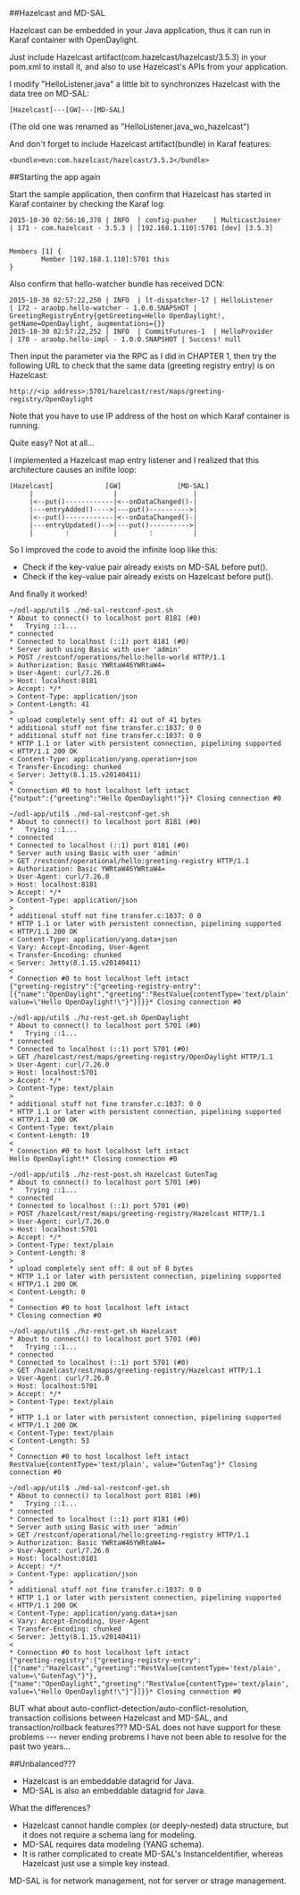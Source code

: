 ##Hazelcast and MD-SAL

Hazelcast can be embedded in your Java application, thus it can run in Karaf container with OpenDaylight.

Just include Hazelcast artifact(com.hazelcast/hazelcast/3.5.3) in your pom.xml to install it, and also to use Hazelcast's APIs from your application.

I modify "HelloListener.java" a little bit to synchronizes Hazelcast with the data tree on MD-SAL:
```
[Hazelcast]---[GW]---[MD-SAL]
```

(The old one was renamed as "HelloListener.java_wo_hazelcast")

And don't forget to include Hazelcast artifact(bundle) in Karaf features:
```
<bundle>mvn:com.hazelcast/hazelcast/3.5.3</bundle>
```

##Starting the app again

Start the sample application, then confirm that Hazelcast has started in Karaf container by checking the Karaf log:
```
2015-10-30 02:56:16,378 | INFO  | config-pusher    | MulticastJoiner                  | 171 - com.hazelcast - 3.5.3 | [192.168.1.110]:5701 [dev] [3.5.3]


Members [1] {
        Member [192.168.1.110]:5701 this
}
```

Also confirm that hello-watcher bundle has received DCN:
```
2015-10-30 02:57:22,250 | INFO  | lt-dispatcher-17 | HelloListener                    | 172 - araobp.hello-watcher - 1.0.0.SNAPSHOT | GreetingRegistryEntry{getGreeting=Hello OpenDaylight!, getName=OpenDaylight, augmentations={}}
2015-10-30 02:57:22,252 | INFO  | CommitFutures-1  | HelloProvider                    | 170 - araobp.hello-impl - 1.0.0.SNAPSHOT | Success! null
```

Then input the parameter via the RPC as I did in CHAPTER 1, then try the following URL to check that the same data (greeting registry entry) is on Hazelcast:
```
http://<ip address>:5701/hazelcast/rest/maps/greeting-registry/OpenDaylight
```

Note that you have to use IP address of the host on which Karaf container is running.

Quite easy? Not at all...

I implemented a Hazelcast map entry listener and I realized that this architecture causes an inifite loop:
```
[Hazelcast]             [GW]              [MD-SAL]
     |                    |                   |
     |<--put()------------|<--onDataChanged()-|
     |---entryAdded()---->|---put()---------->|
     |<--put()------------|<--onDataChanged()-|
     |---entryUpdated()-->|---put()---------->|
     |        :           |        :          |
```

 So I improved the code to avoid the infinite loop like this:
 - Check if the key-value pair already exists on MD-SAL before put().
 - Check if the key-value pair already exists on Hazelcast before put().

And finally it worked!
```
~/odl-app/util$ ./md-sal-restconf-post.sh
* About to connect() to localhost port 8181 (#0)
*   Trying ::1...
* connected
* Connected to localhost (::1) port 8181 (#0)
* Server auth using Basic with user 'admin'
> POST /restconf/operations/hello:hello-world HTTP/1.1
> Authorization: Basic YWRtaW46YWRtaW4=
> User-Agent: curl/7.26.0
> Host: localhost:8181
> Accept: */*
> Content-Type: application/json
> Content-Length: 41
>
* upload completely sent off: 41 out of 41 bytes
* additional stuff not fine transfer.c:1037: 0 0
* additional stuff not fine transfer.c:1037: 0 0
* HTTP 1.1 or later with persistent connection, pipelining supported
< HTTP/1.1 200 OK
< Content-Type: application/yang.operation+json
< Transfer-Encoding: chunked
< Server: Jetty(8.1.15.v20140411)
<
* Connection #0 to host localhost left intact
{"output":{"greeting":"Hello OpenDaylight!"}}* Closing connection #0

~/odl-app/util$ ./md-sal-restconf-get.sh
* About to connect() to localhost port 8181 (#0)
*   Trying ::1...
* connected
* Connected to localhost (::1) port 8181 (#0)
* Server auth using Basic with user 'admin'
> GET /restconf/operational/hello:greeting-registry HTTP/1.1
> Authorization: Basic YWRtaW46YWRtaW4=
> User-Agent: curl/7.26.0
> Host: localhost:8181
> Accept: */*
> Content-Type: application/json
>
* additional stuff not fine transfer.c:1037: 0 0
* HTTP 1.1 or later with persistent connection, pipelining supported
< HTTP/1.1 200 OK
< Content-Type: application/yang.data+json
< Vary: Accept-Encoding, User-Agent
< Transfer-Encoding: chunked
< Server: Jetty(8.1.15.v20140411)
<
* Connection #0 to host localhost left intact
{"greeting-registry":{"greeting-registry-entry":[{"name":"OpenDaylight","greeting":"RestValue{contentType='text/plain', value=\"Hello OpenDaylight!\"}"}]}}* Closing connection #0

~/odl-app/util$ ./hz-rest-get.sh OpenDaylight
* About to connect() to localhost port 5701 (#0)
*   Trying ::1...
* connected
* Connected to localhost (::1) port 5701 (#0)
> GET /hazelcast/rest/maps/greeting-registry/OpenDaylight HTTP/1.1
> User-Agent: curl/7.26.0
> Host: localhost:5701
> Accept: */*
> Content-Type: text/plain
>
* additional stuff not fine transfer.c:1037: 0 0
* HTTP 1.1 or later with persistent connection, pipelining supported
< HTTP/1.1 200 OK
< Content-Type: text/plain
< Content-Length: 19
<
* Connection #0 to host localhost left intact
Hello OpenDaylight!* Closing connection #0

~/odl-app/util$ ./hz-rest-post.sh Hazelcast GutenTag
* About to connect() to localhost port 5701 (#0)
*   Trying ::1...
* connected
* Connected to localhost (::1) port 5701 (#0)
> POST /hazelcast/rest/maps/greeting-registry/Hazelcast HTTP/1.1
> User-Agent: curl/7.26.0
> Host: localhost:5701
> Accept: */*
> Content-Type: text/plain
> Content-Length: 8
>
* upload completely sent off: 8 out of 8 bytes
* HTTP 1.1 or later with persistent connection, pipelining supported
< HTTP/1.1 200 OK
< Content-Length: 0
<
* Connection #0 to host localhost left intact
* Closing connection #0

~/odl-app/util$ ./hz-rest-get.sh Hazelcast
* About to connect() to localhost port 5701 (#0)
*   Trying ::1...
* connected
* Connected to localhost (::1) port 5701 (#0)
> GET /hazelcast/rest/maps/greeting-registry/Hazelcast HTTP/1.1
> User-Agent: curl/7.26.0
> Host: localhost:5701
> Accept: */*
> Content-Type: text/plain
>
* HTTP 1.1 or later with persistent connection, pipelining supported
< HTTP/1.1 200 OK
< Content-Type: text/plain
< Content-Length: 53
<
* Connection #0 to host localhost left intact
RestValue{contentType='text/plain', value="GutenTag"}* Closing connection #0

~/odl-app/util$ ./md-sal-restconf-get.sh
* About to connect() to localhost port 8181 (#0)
*   Trying ::1...
* connected
* Connected to localhost (::1) port 8181 (#0)
* Server auth using Basic with user 'admin'
> GET /restconf/operational/hello:greeting-registry HTTP/1.1
> Authorization: Basic YWRtaW46YWRtaW4=
> User-Agent: curl/7.26.0
> Host: localhost:8181
> Accept: */*
> Content-Type: application/json
>
* additional stuff not fine transfer.c:1037: 0 0
* HTTP 1.1 or later with persistent connection, pipelining supported
< HTTP/1.1 200 OK
< Content-Type: application/yang.data+json
< Vary: Accept-Encoding, User-Agent
< Transfer-Encoding: chunked
< Server: Jetty(8.1.15.v20140411)
<
* Connection #0 to host localhost left intact
{"greeting-registry":{"greeting-registry-entry":[{"name":"Hazelcast","greeting":"RestValue{contentType='text/plain', value=\"GutenTag\"}"},{"name":"OpenDaylight","greeting":"RestValue{contentType='text/plain', value=\"Hello OpenDaylight!\"}"}]}}* Closing connection #0
```

BUT what about auto-conflict-detection/auto-conflict-resolution, transaction collisions between Hazelcast and MD-SAL, and transaction/rollback features??? MD-SAL does not have support for these problems --- never ending probrems I have not been able to resolve for the past two years...

##Unbalanced???

- Hazelcast is an embeddable datagrid for Java.
- MD-SAL is also an embeddable datagrid for Java.

What the differences?
- Hazelcast cannot handle complex (or deeply-nested) data structure, but it does not require a schema lang for modeling.
- MD-SAL requires data modeling (YANG schema).
- It is rather complicated to create MD-SAL's InstanceIdentifier, whereas Hazelcast just use a simple key instead.

MD-SAL is for network management, not for server or strage management.




